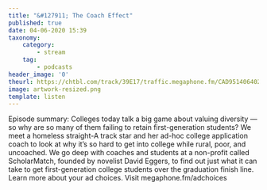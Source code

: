 ```yaml
---
title: "&#127911; The Coach Effect"
published: true
date: 04-06-2020 15:39
taxonomy:
    category:
        - stream
    tag:
        - podcasts
header_image: '0'
theurl: https://chtbl.com/track/39E17/traffic.megaphone.fm/CAD9514064027.mp3?updated=1590622480
image: artwork-resized.png
template: listen
--- 
```

Episode summary: Colleges today talk a big game about valuing diversity — so why are so many of them failing to retain first-generation students? We meet a homeless straight-A track star and her ad-hoc college application coach to look at why it’s so hard to get into college while rural, poor, and uncoached. We go deep with coaches and students at a non-profit called ScholarMatch, founded by novelist David Eggers, to find out just what it can take to get first-generation college students over the graduation finish line. Learn more about your ad choices. Visit megaphone.fm/adchoices
